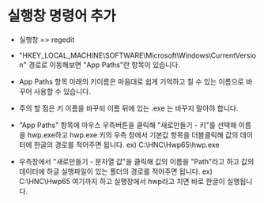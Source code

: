 # 실행창 명령어 추가

- 실행창 => regedit

- "HKEY_LOCAL_MACHINE\SOFTWARE\Microsoft\Windows\CurrentVersion" 경로로 이동해보면
"App Paths"란 항목이 있습니다.

- App Paths 항목 아래의 키이름은 마음대로 쉽게 기억하고 칠 수 있는 이름으로 바꾸어 사용할 수
있습니다.

- 주의 할 점은 키 이름을 바꾸되 이름 뒤에 있는 .exe 는 바꾸지 말아햐 합니다.

- "App Paths" 항목에 마우스 우측버튼을 클릭해 "새로만들기 - 키"를 선택해 이름을 hwp.exe하고
hwp.exe 키의 우측 창에서 기본값 항목을 더블클릭해 값의 데이터에 한글의 경로를 적어주면 됩니다.
ex) C:\HNC\Hwp65\hwp.exe

- 우측창에서 "새로만들기 - 문자열 값"을 클릭해 값의 이름을 "Path"라고 하고 값의 데이터에 하글
실행파일이 있는 폴더의 경로를 적어주면 됩니다.
ex) C:\HNC\Hwp65
여기까지 하고 실행창에서 hwp라고 치면 바로 한글이 실행됩니다.